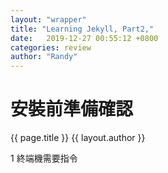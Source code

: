 ```yaml
---
layout: "wrapper"
title: "Learning Jekyll, Part2,"
date:   2019-12-27 00:55:12 +0800
categories: review
author: "Randy"
---
```



<h1> 安裝前準備確認 </h1>
{{ page.title }}
{{ layout.author }}

1
終端機需要指令
